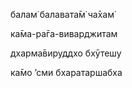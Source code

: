 балам̇ балавата̄м̇ ча̄хам̇

ка̄ма-ра̄га-виварджитам

дхарма̄вируддхо бхӯтешу

ка̄мо ’сми бхаратаршабха
